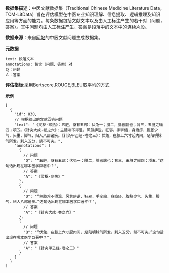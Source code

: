 **数据集描述**：中医文献数据集（Traditional Chinese Medicine Literature Data，TCM-LitData）旨在评估模型在中医专业知识理解、信息提取、逻辑推理及知识应用等方面的能力。每条数据包括文献文本以及由人工标注产生的若干对（问题，答案）。其中问题均由人工标注产生，答案是段落中的文本中的连续片段。

**数据来源**：来自[网站](https://tianchi.aliyun.com/dataset/86895)的中医文献问题生成数据集。

**元数据**

```
text: 段落文本
annotations: 包含（问题、答案）对
Ｑ：问题
Ａ：答案
```

**评估指标**:采用Bertscore,ROUGE,BLEU取平均的方式

**示例**

```
[
  {
    "id": 830,
    // 根据给出的文献回答问题
    "text": "《灵枢·寒热》：五脏，身有五部：伏兔一；腓二，腓者腨也；背三，五脏之输四；项五。《针灸大成·卷之六》：主膝冷不得温，风劳痹逆，狂邪，手挛缩，身瘾疹，腹胀少气，头重，脚气，妇人八部诸疾。《针灸甲乙经·卷之三》：伏兔，在膝上六寸起肉间，足阳明脉气所发。刺入五分，禁不可灸。",
    "annotations": [
      {
        // 问题
        "Q": "“五脏，身有五部：伏兔一；腓二，腓者腨也；背三，五脏之输四；项五。”这句话出现在哪本医学巨著中？",
        // 答案
        "A": "《灵枢·寒热》"
      },
      {
        // 问题
        "Q": "“主膝冷不得温，风劳痹逆，狂邪，手挛缩，身瘾疹，腹胀少气，头重，脚气，妇人八部诸疾。”这句话出现在哪本医学巨著中？",
        // 答案
        "A": "《针灸大成·卷之六》"
      },
      {
        // 问题
        "Q": "“伏兔，在膝上六寸起肉间，足阳明脉气所发。刺入五分，禁不可灸。”这句话出现在哪本医学巨著中？",
        // 答案
        "A": "《针灸甲乙经·卷之三》"
      }
    ]
  }
]
```

